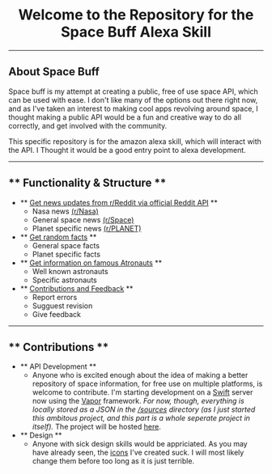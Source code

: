 # **<center> Welcome to the Repository for the Space Buff Alexa Skill </center>**

---

## **About Space Buff**
Space buff is my attempt at creating a public, free of use space API, which can be used with ease. I don't like many of the options out there right now, and as I've taken an interest to making cool apps revolving around space, I thought making a public API would be a fun and creative way to do all correctly, and get involved with the community.

This specific repository is for the amazon alexa skill, which will interact with the API. I Thought it would be a good entry point to alexa development.

---

## ** Functionality & Structure **
* ** [Get news updates from r/Reddit via official Reddit API](github.com/charliekenney23/spaceBuff_skill/structure/documentation/news.md) **
  * Nasa news [(r/Nasa)](reddit.com/r/nasa)
  * General space news [(r/Space)](reddit.com/r/space)
  * Planet specific news [(r/PLANET)](reddit.com/search)
* ** [Get random facts](github.com/charliekenney23/spaceBuff_skill/structure/documentation/randomFacts.md) **
  * General space facts
  * Planet specific facts
* ** [Get information on famous Atronauts](github.com/charliekenney23/structure/spaceBuff_skill/astronautInfo.md) **
  * Well known astronauts
  * Specific astronauts
* ** [Contributions and Feedback](github.com/charliekenney23/structure/spaceBuff_skill/contibutionsAndFeedback.md) **
  * Report errors
  * Sugguest revision
  * Give feedback

---

## ** Contributions **
* ** API Development **
  * Anyone who is excited enough about the idea of making a better repository of space information, for free use on multiple platforms, is welcome to contribute. I'm starting development on a [Swift](github.com/apple/swift) server now using the [Vapor](github.com/vapor/vapor) framework. _For now, though, everything is locally stored as a JSON in the [/sources](github.com/charliekenney23/spaceBuff_skill/sources) directory (as I just started this ambitous project, and this part is a whole seperate project in itself)._ The project will be hosted [here](github.com/charliekenney23/spaceBuff_API).
* ** Design **
  * Anyone with sick design skills would be appriciated. As you may have already seen, the [icons](github.com/charliekenney23/spaceBuff_skill/media) I've created suck. I will most likely change them before too long as it is just terrible.
